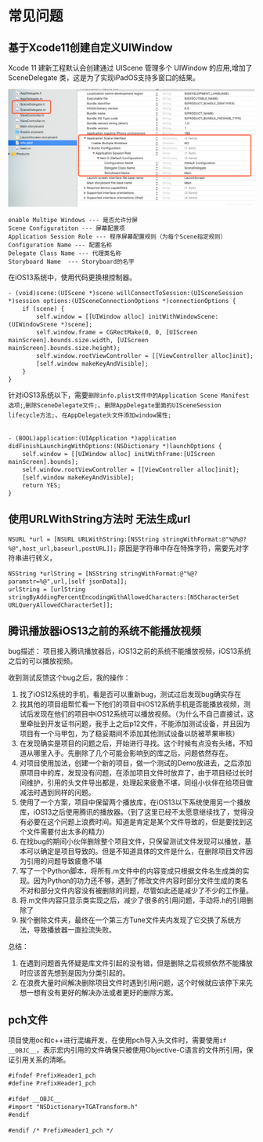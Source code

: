 # 常见问题

## 基于Xcode11创建自定义UIWindow
Xcode 11 建新工程默认会创建通过 UIScene 管理多个 UIWindow 的应用,增加了 SceneDelegate 类，这是为了实现iPadOS支持多窗口的结果。

![](imgs/ios_img_57.png)
```info
enable Multipe Windows --- 是否允许分屏
Scene Configuratiton --- 屏幕配置项
Application Session Role --- 程序屏幕配置规则（为每个Scene指定规则）
Configuration Name --- 配置名称
Delegate Class Name --- 代理类名称
Storyboard Name  --- Storyboard的名字
```

在iOS13系统中，使用代码更换根控制器。
```objc
- (void)scene:(UIScene *)scene willConnectToSession:(UISceneSession *)session options:(UISceneConnectionOptions *)connectionOptions {
    if (scene) {
        self.window = [[UIWindow alloc] initWithWindowScene:(UIWindowScene *)scene];
        self.window.frame = CGRectMake(0, 0, [UIScreen mainScreen].bounds.size.width, [UIScreen mainScreen].bounds.size.height);
        self.window.rootViewController = [[ViewController alloc]init];
        [self.window makeKeyAndVisible];
    }
}
```
针对iOS13系统以下，需要`删除info.plist文件中的Application Scene Manifest选项;`,`删除SceneDelegate文件;`、`删除AppDelegate里面的UISceneSession lifecycle方法;`、`在AppDelegate头文件添加window属性;`
```objc

- (BOOL)application:(UIApplication *)application didFinishLaunchingWithOptions:(NSDictionary *)launchOptions {
    self.window = [[UIWindow alloc] initWithFrame:[UIScreen mainScreen].bounds];
    self.window.rootViewController = [[ViewController alloc]init];
    [self.window makeKeyAndVisible];
    return YES;
}
```

## 使用URLWithString方法时 无法生成url
`NSURL *url = [NSURL URLWithString:[NSString stringWithFormat:@"%@%@?%@",host_url,baseurl,postURL]];`
原因是字符串中存在特殊字符，需要先对字符串进行转义，
```
NSString *urlString = [NSString stringWithFormat:@"%@?paramstr=%@",url,[self jsonData]];
urlString = [urlString stringByAddingPercentEncodingWithAllowedCharacters:[NSCharacterSet URLQueryAllowedCharacterSet]];
```

## 腾讯播放器iOS13之前的系统不能播放视频
bug描述： 项目接入腾讯播放器后，iOS13之前的系统不能播放视频，iOS13系统之后的可以播放视频。

收到测试反馈这个bug之后，我的操作：
1. 找了iOS12系统的手机，看是否可以重新bug，测试过后发现bug确实存在
2. 找其他的项目组帮忙看一下他们的项目中iOS12系统手机是否能播放视频，测试后发现在他们的项目中iOS12系统可以播放视频。（为什么不自己直接试，这里牵扯到开发证书问题，我手上之后p12文件，不能添加测试设备，并且因为项目有一个马甲包，为了稳妥期间不添加其他测试设备以防被苹果审核）
3. 在发现确实是项目的问题之后，开始进行寻找。这个时候有点没有头绪，不知道从哪里入手。先删除了几个可能会影响到的库之后，问题依然存在。
4. 对项目使用加法，创建一个新的项目，做一个测试的Demo放进去，之后添加原项目中的库，发现没有问题，在添加项目文件时放弃了，由于项目经过长时间维护，引用的头文件导出都是，处理起来疲惫不堪，同组小伙伴在给项目做减法时遇到同样的问题。
5. 使用了一个方案，项目中保留两个播放库，在iOS13以下系统使用另一个播放库，iOS13之后使用腾讯的播放器。（到了这里已经不太愿意继续找了，觉得没有必要在这个问题上浪费时间。知道是肯定是某个文件导致的，但是要找到这个文件需要付出太多的精力）
6. 在找bug的期间小伙伴删除整个项目文件，只保留测试文件发现可以播放，基本可以确定是项目导致的。但是不知道具体的文件是什么，在删除项目文件因为引用的问题导致疲惫不堪
7. 写了一个Python脚本，将所有.m文件中的内容变成只根据文件名生成类的实现。因为Python的功力还不够，遇到了修改文件内容时部分文件生成的类名不对和部分文件内容没有被删除的问题，尽管如此还是减少了不少的工作量。
8. 将.m文件内容只显示类实现之后，减少了很多的引用问题，手动将.h的引用删除了
9. 挨个删除文件夹，最终在一个第三方Tune文件夹内发现了它交换了系统方法，导致播放器一直拉流失败。

总结：
1. 在遇到问题首先怀疑是库文件引起的没有错，但是删除之后视频依然不能播放时应该首先想到是因为分类引起的。
2. 在浪费大量时间解决删除项目文件时遇到引用问题，这个时候就应该停下来先想一想有没有更好的解决办法或者更好的删除方案。


## pch文件
项目使用oc和c++进行混编开发，在使用pch导入头文件时，需要使用`if __OBJC__`，表示宏内引用的文件确保只被使用Objective-C语言的文件所引用，保证引用关系的清晰。
```objc
#ifndef PrefixHeader1_pch
#define PrefixHeader1_pch

#ifdef __OBJC__
#import "NSDictionary+TGATransform.h"
#endif

#endif /* PrefixHeader1_pch */
```
